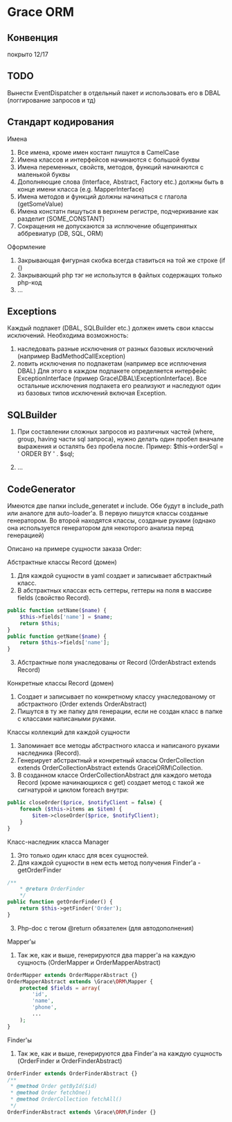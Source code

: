 Grace ORM
=============================



## Конвенция

покрыто
12/17

## TODO
Вынести EventDispatcher в отдельный пакет и использовать его в DBAL (логгирование запросов и тд)


## Стандарт кодирования

Имена
1. Все имена, кроме имен костант пишутся в CamelCase
2. Имена классов и интерфейсов начинаются с большой буквы
3. Имена переменных, свойств, методов, функций начинаются с маленькой буквы
4. Дополняющие слова (Interface, Abstract, Factory etc.) должны быть в конце имени класса (e.g. MapperInterface)
5. Имена методов и функций должны начинаться с глагола (getSomeValue)
6. Имена констатн пишуться в верхнем регистре, подчеркивание как разделит (SOME_CONSTANT)
7. Сокращения не допускаются за исплючение общепринятых аббревиатур (DB, SQL, ORM)

Оформление
1. Закрывающая фигурная скобка всегда ставиться на той же строке (if {)
2. Закрывающий php тэг не использутся в файлых содержащих только php-код
3. ...


## Exceptions

Каждый подпакет (DBAL, SQLBuilder etc.) должен иметь свои классы исключений.
Необходима возможность:
1. наследовать разные исключения от разных базовых исключений (например BadMethodCallException)
2. ловить исключения по подпакетам (например все исплючения DBAL)
Для этого в каждом подпакете определяется интерфейс ExceptionInterface (пример Grace\DBAL\ExceptionInterface).
Все остальные исключения подпакета его реализуют и наследуют один из базовых типов исключений включая Exception.


## SQLBuilder

1. При составлении сложных запросов из различных частей (where, group, having 
части sql запроса), нужно делать один пробел вначале выражения и осталять
без пробела после. Пример:
$this->orderSql = ' ORDER BY ' . $sql;

2. ...


## CodeGenerator

Имеются две папки include_generatet и include.
Обе будут в include_path или аналоге для auto-loader'а.
В первую пишутся классы созданые генератором.
Во второй находятся классы, созданые руками (однако она используется генератором для некоторого анализа перед генерацией)

Описано на примере сущности заказа Order:

Абстрактные классы Record (домен)
1. Для каждой сущности в yaml создает и записывает абстрактный класс.
2. В абстрактных классах есть сеттеры, геттеры на поля в массиве fields (свойство Record).
```php
public function setName($name) {
    $this->fields['name'] = $name;
    return $this;
}
public function getName($name) {
    return $this->fields['name'];
}
```
3. Абстрактные поля унаследованы от Record (OrderAbstract extends Record)

Конкретные классы Record (домен)
1. Создает и записывает по конкретному классу унаследованому от абстрактного (Order extends OrderAbstract)
2. Пишутся в ту же папку для генерации, если не создан класс в папке с классами написаными руками.

Классы коллекций для каждой сущности
1. Запоминает все методы абстрастного класса и написаного руками наследника (Record).
2. Генерирует абстрактный и конкретный классы OrderCollection extends OrderCollectionAbstract extends Grace\ORM\Collection.
3. В созданном классе OrderCollectionAbstract для каждого метода Record (кроме начинающихся с get) создает метод с такой же сигнатурой и циклом foreach внутри:
```php
public closeOrder($price, $notifyClient = false) {
    foreach ($this->items as $item) {
        $item->closeOrder($price, $notifyClient);
    }
}
```

Класс-наследник класса Manager
1. Это только один класс для всех сущностей.
2. Для каждой сущности в нем есть метод получения Finder'а - getOrderFinder
```php
/**
    * @return OrderFinder
    */
public function getOrderFinder() {
    return $this->getFinder('Order');
}
```

3. Php-doc с тегом @return обязателен (для автодополнения)

Mapper'ы
1. Так же, как и выше, генерируются два mapper'а на каждую сущность (OrderMapper и OrderMapperAbstract)
```php
OrderMapper extends OrderMapperAbstract {}
OrderMapperAbstract extends \Grace\ORM\Mapper {
    protected $fields = array(
        'id',
        'name',
        'phone',
        ...
    );
}
```

Finder'ы
1. Так же, как и выше, генерируются два Finder'а на каждую сущность (OrderFinder и OrderFinderAbstract)
```php
OrderFinder extends OrderFinderAbstract {}
/**
 * @method Order getById($id)
 * @method Order fetchOne()
 * @method OrderCollection fetchAll()
 */
OrderFinderAbstract extends \Grace\ORM\Finder {}
```